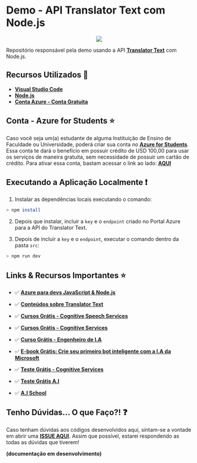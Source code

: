 # Demo - API Translator Text com Node.js

<p align="center">
  <img src="https://i.postimg.cc/y817TvF3/translator-api.png"/>  
</p>

Repositório responsável pela demo usando a API **[Translator Text](http://bit.ly/2odbshO)** com Node.js.

## Recursos Utilizados 🚀

* **[Visual Studio Code](https://code.visualstudio.com/?WT.mc_id=translatortextnodejs-github-gllemos)**
* **[Node.js](https://nodejs.org/en/)**
* **[Conta Azure - Conta Gratuita](https://azure.microsoft.com/pt-br/?WT.mc_id=translatortextnodejs-github-gllemos)**

## Conta - Azure for Students ⭐️

Caso você seja um(a) estudante de alguma Instituição de Ensino de Faculdade ou Universidade, poderá criar sua conta no **[Azure for Students](https://azure.microsoft.com/pt-br/free/students/?WT.mc_id=translatortextnodejs-github-gllemos)**. Essa conta te dará o benefício em possuir crédito de USD 100,00 para usar os serviços de maneira gratuita, sem necessidade de possuir um cartão de crédito. Para ativar essa conta, bastam acessar o link ao lado: **[AQUI](https://azure.microsoft.com/pt-br/free/students/?WT.mc_id=translatortextnodejs-github-gllemos)**

## Executando a Aplicação Localmente ❗️

1. Instalar as dependências locais executando o comando:

```bash
> npm install
```

2. Depois que instalar, incluir a `key` e o `endpoint` criado no Portal Azure para a API do Translator Text.

3. Depois de incluir a `key` e o `endpoint`, executar o comando dentro da pasta `src`:

```bash
> npm run dev
```

## Links & Recursos Importantes ⭐️

- ✅ **[Azure para devs JavaScript & Node.js](https://docs.microsoft.com/pt-br/javascript/azure/?WT.mc_id=translatortextnodejs-github-gllemos&view=azure-node-latest)**

- ✅ **[Conteúdos sobre Translator Text](https://docs.microsoft.com/azure/cognitive-services/translator/translator-info-overview?WT.mc_id=translatortextnodejs-github-gllemos)**

- ✅ **[Cursos Grátis - Cognitive Speech Services](https://docs.microsoft.com/learn/paths/translate-speech-with-speech-services/?WT.mc_id=translatortextnodejs-github-gllemos)**

- ✅ **[Cursos Grátis - Cognitive Services](https://docs.microsoft.com/learn/browse/?term=cognitive&WT.mc_id=translatortextnodejs-github-gllemos)**

- ✅ **[Curso Grátis - Engenheiro de I.A](https://docs.microsoft.com/learn/browse/?roles=ai-engineer&WT.mc_id=translatortextnodejs-github-gllemos)**

- ✅ **[E-book Grátis: Crie seu primeiro bot inteligente com a I.A da Microsoft](https://azure.microsoft.com/es-es/resources/create-your-first-intelligent-bot-with-microsoft-ai-pt-br/?WT.mc_id=translatortextnodejs-github-gllemos)**

- ✅ **[Teste Grátis - Cognitive Services](https://azure.microsoft.com/es-es/services/cognitive-services/?WT.mc_id=translatortextnodejs-github-gllemos)**

- ✅ **[Teste Grátis A.I](https://azure.microsoft.com/free/ai/?WT.mc_id=translatortextnodejs-github-gllemos)**

- ✅ **[A.I School](https://aischool.microsoft.com/home?WT.mc_id=translatortextnodejs-github-gllemos)**

## Tenho Dúvidas... O que Faço?! ❓

Caso tenham dúvidas aos códigos desenvolvidos aqui, sintam-se a vontade em abrir uma **[ISSUE AQUI](https://github.com/glaucia86/translatortext-nodejs-demo/issues)**. Assim que possível, estarei respondendo as todas as dúvidas que tiverem!

**(documentação em desenvolvimento)**
